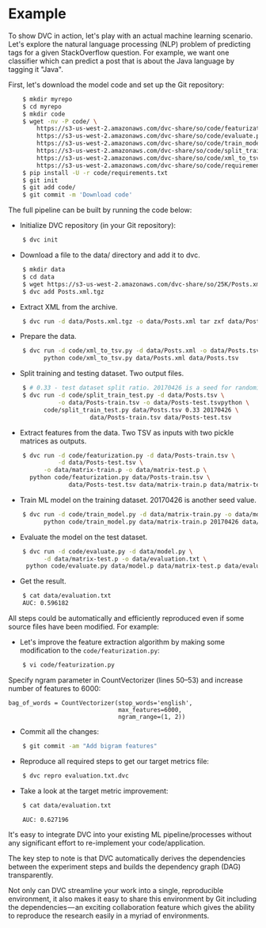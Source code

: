 # Example

To show DVC in action, let's play with an actual machine learning scenario.
Let's explore the natural language processing (NLP) problem of predicting tags
for a given StackOverflow question. For example, we want one classifier which
can predict a post that is about the Java language by tagging it "Java".

First, let's download the model code and set up the Git repository:

```sh
    $ mkdir myrepo
    $ cd myrepo
    $ mkdir code
    $ wget -nv -P code/ \
        https://s3-us-west-2.amazonaws.com/dvc-share/so/code/featurization.py \
        https://s3-us-west-2.amazonaws.com/dvc-share/so/code/evaluate.py \
        https://s3-us-west-2.amazonaws.com/dvc-share/so/code/train_model.py \
        https://s3-us-west-2.amazonaws.com/dvc-share/so/code/split_train_test.py \
        https://s3-us-west-2.amazonaws.com/dvc-share/so/code/xml_to_tsv.py \
        https://s3-us-west-2.amazonaws.com/dvc-share/so/code/requirements.txt
    $ pip install -U -r code/requirements.txt
    $ git init
    $ git add code/
    $ git commit -m 'Download code'
```

The full pipeline can be built by running the code below:

* Initialize DVC repository (in your Git repository):

```sh
    $ dvc init
```

* Download a file to the data/ directory and add it to dvc.

```sh
    $ mkdir data
    $ cd data
    $ wget https://s3-us-west-2.amazonaws.com/dvc-share/so/25K/Posts.xml.tgz
    $ dvc add Posts.xml.tgz
```

* Extract XML from the archive.

```sh
    $ dvc run -d data/Posts.xml.tgz -o data/Posts.xml tar zxf data/Posts.xml.tgz
```

* Prepare the data.

```sh
    $ dvc run -d code/xml_to_tsv.py -d data/Posts.xml -o data/Posts.tsv \
          python code/xml_to_tsv.py data/Posts.xml data/Posts.tsv
```

* Split training and testing dataset. Two output files.

```sh
    $ # 0.33 - test dataset split ratio. 20170426 is a seed for randomization.
    $ dvc run -d code/split_train_test.py -d data/Posts.tsv \
              -o data/Posts-train.tsv -o data/Posts-test.tsvpython \
          code/split_train_test.py data/Posts.tsv 0.33 20170426 \
                       data/Posts-train.tsv data/Posts-test.tsv
```

* Extract features from the data. Two TSV as inputs with two pickle matrices as
outputs.

```sh
    $ dvc run -d code/featurization.py -d data/Posts-train.tsv \
              -d data/Posts-test.tsv \
	      -o data/matrix-train.p -o data/matrix-test.p \
	  python code/featurization.py data/Posts-train.tsv \
                 data/Posts-test.tsv data/matrix-train.p data/matrix-test.p
```

* Train ML model on the training dataset. 20170426 is another seed value.

```sh
    $ dvc run -d code/train_model.py -d data/matrix-train.py -o data/model.py \
          python code/train_model.py data/matrix-train.p 20170426 data/model.p
```

* Evaluate the model on the test dataset.

```sh
    $ dvc run -d code/evaluate.py -d data/model.py \
	      -d data/matrix-test.p -o data/evaluation.txt \
     python code/evaluate.py data/model.p data/matrix-test.p data/evaluation.txt
```

* Get the result.

```sh
    $ cat data/evaluation.txt
    AUC: 0.596182
```

All steps could be automatically and efficiently reproduced even if some source
files have been modified. For example:

* Let's improve the feature extraction algorithm by making some modification to
the `code/featurization.py`:

```sh
    $ vi code/featurization.py
```

Specify ngram parameter in CountVectorizer (lines 50–53) and increase number of features to 6000:
```
bag_of_words = CountVectorizer(stop_words='english',
                               max_features=6000,
                               ngram_range=(1, 2))
```

* Commit all the changes:

```sh
    $ git commit -am "Add bigram features"
```

* Reproduce all required steps to get our target metrics file:

```sh
    $ dvc repro evaluation.txt.dvc
```

* Take a look at the target metric improvement:

```sh
    $ cat data/evaluation.txt

    AUC: 0.627196
```

It's easy to integrate DVC into your existing ML pipeline/processes without any
significant effort to re-implement your code/application.

The key step to note is that DVC automatically derives the dependencies between
the experiment steps and builds the dependency graph (DAG) transparently.

Not only can DVC streamline your work into a single, reproducible environment,
it also makes it easy to share this environment by Git including the
dependencies — an exciting collaboration feature which gives the ability to
reproduce the research easily in a myriad of environments.
